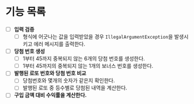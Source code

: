 # 기능 목록
- [ ] **입력 검증**
    - [ ] 형식에 어긋나는 값을 입력받았을 경우 ```IllegalArgumentException```을 발생시키고 에러 메시지를 출력한다.
- [ ] **당첨 번호 생성**
    - [ ] 1부터 45까지 중복되지 않는 6개의 당첨 번호를 생성한다.
    - [ ] 1부터 45까지의 중복되지 않는 1개의 보너스 번호를 생성한다.

- [ ] **발행된 로또 번호와 당첨 번호 비교**
    - [ ] 당첨번호와 몇개의 숫자가 같은지 확인한다.
    - [ ] 발행된 로또 중 등수별로 당첨된 내역을 계산한다.
- [ ] **구입 금액 대비 수익률을 계산한다.**
